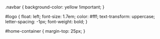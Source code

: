.navbar {
  background-color: yellow !important;
}

#logo {
    float: left;
    font-size: 1.7em;
    color: #fff;
    text-transform: uppercase;
    letter-spacing: -1px;
    font-weight: bold;
}

#home-container {
    margin-top: 25px;
}
